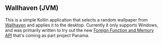 ## Wallhaven (JVM)

This is a simple Kotlin application that selects a random wallpaper from [Wallhaven](https://wallhaven.cc/) and applies it to the desktop.
Currently it only supports Windows, and was primarily written to try out the new [Foreign Function and Memory API](https://openjdk.org/jeps/424) that's coming as part
project Panama.
